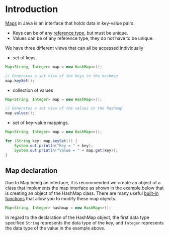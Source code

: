 # Introduction

[Maps][maps] in Java is an interface that holds data in key-value pairs.

- Keys can be of any [reference type][reference-data-types], but must be unique.
- Values can be of any reference type, they do not have to be unique.

We have three different views that can all be accessed individually

- set of keys,

```java
Map<String, Integer> map = new HashMap<>();

// Generates a set view of the keys in the hashmap
map.keySet();
```

- collection of values

```java
Map<String, Integer> map = new HashMap<>();

// Generates a set view of the values in the hashmap
map.values();
```

- set of key-value mappings.

````java
Map<String, Integer> map = new HashMap<>();

for (String key: map.keySet()) {
    System.out.println("Key = " + key);
    System.out.println("Value = " + map.get(key));
}
````

## Map declaration

Due to Map being an interface, it is recommended we create an object of a class that implements the map interface as shown in the example below that is creating an object of the HashMap class.
There are many useful [built-in functions][start-of-map-functions] that allow you to modify these map objects.

```java
Map<String, Integer> hashmap = new HashMap<>();
```

In regard to the declaration of the HashMap object, the first data type specified `String` represents the data type of the key, and `Integer` represents the data type of the value in the example above.

[maps]: https://docs.oracle.com/en/java/javase/11/docs/api/java.base/java/util/Map.html
[reference-data-types]: https://docs.oracle.com/javase/specs/jls/se7/html/jls-4.html#jls-4.3
[start-of-map-functions]: https://docs.oracle.com/javase/8/docs/api/java/util/Map.html#size--